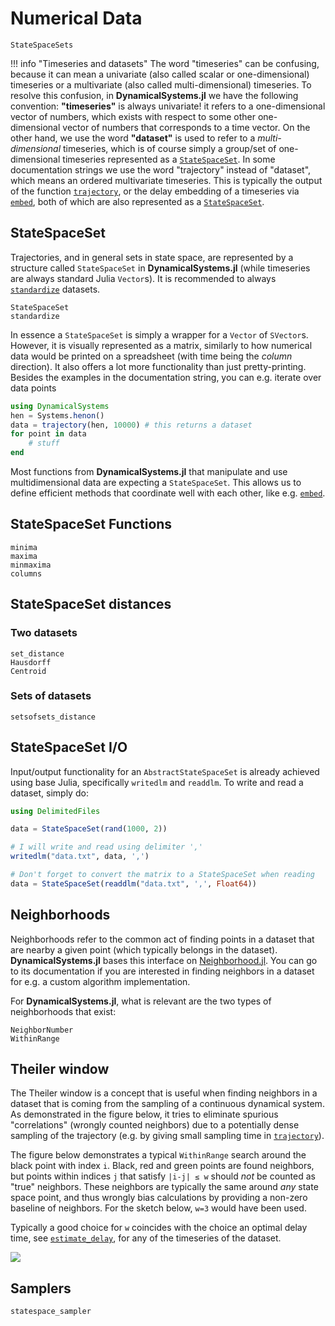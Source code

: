 # Numerical Data

```@docs
StateSpaceSets
```

!!! info "Timeseries and datasets"
    The word "timeseries" can be confusing, because it can mean a univariate (also called scalar or one-dimensional) timeseries or a multivariate (also called multi-dimensional) timeseries.
    To resolve this confusion, in **DynamicalSystems.jl** we have the following convention: **"timeseries"** is always univariate! it refers to a one-dimensional vector of numbers, which exists with respect to some other one-dimensional vector of numbers that corresponds to a time vector.
    On the other hand, we use the word **"dataset"** is used to refer to a *multi-dimensional* timeseries, which is of course simply a group/set of one-dimensional timeseries represented as a [`StateSpaceSet`](@ref).
    In some documentation strings we use the word "trajectory" instead of "dataset",
    which means an ordered multivariate timeseries.
    This is typically the output of the function [`trajectory`](@ref), or the delay embedding of a timeseries via [`embed`](@ref), both of which are also represented as a [`StateSpaceSet`](@ref).


## StateSpaceSet

Trajectories, and in general sets in state space, are represented by a structure called `StateSpaceSet` in **DynamicalSystems.jl**
(while timeseries are always standard Julia `Vector`s).
It is recommended to always [`standardize`](@ref) datasets.

```@docs
StateSpaceSet
standardize
```

In essence a `StateSpaceSet` is simply a wrapper for a `Vector` of `SVector`s.
However, it is visually represented as a matrix, similarly to how numerical data would be printed on a spreadsheet (with time being the *column* direction).
It also offers a lot more functionality than just pretty-printing.
Besides the examples in the documentation string, you can e.g. iterate over data points
```julia
using DynamicalSystems
hen = Systems.henon()
data = trajectory(hen, 10000) # this returns a dataset
for point in data
    # stuff
end
```

Most functions from **DynamicalSystems.jl** that manipulate and use multidimensional data are expecting a `StateSpaceSet`.
This allows us to define efficient methods that coordinate well with each other, like e.g. [`embed`](@ref).

## StateSpaceSet Functions
```@docs
minima
maxima
minmaxima
columns
```

## StateSpaceSet distances
### Two datasets
```@docs
set_distance
Hausdorff
Centroid
```
### Sets of datasets
```@docs
setsofsets_distance
```


## StateSpaceSet I/O
Input/output functionality for an `AbstractStateSpaceSet` is already achieved using base Julia, specifically `writedlm` and `readdlm`.
To write and read a dataset, simply do:

```julia
using DelimitedFiles

data = StateSpaceSet(rand(1000, 2))

# I will write and read using delimiter ','
writedlm("data.txt", data, ',')

# Don't forget to convert the matrix to a StateSpaceSet when reading
data = StateSpaceSet(readdlm("data.txt", ',', Float64))
```

## Neighborhoods
Neighborhoods refer to the common act of finding points in a dataset that are nearby a given point (which typically belongs in the dataset).
**DynamicalSystems.jl** bases this interface on [Neighborhood.jl](https://julianeighbors.github.io/Neighborhood.jl/dev/).
You can go to its documentation if you are interested in finding neighbors in a dataset for e.g. a custom algorithm implementation.

For **DynamicalSystems.jl**, what is relevant are the two types of neighborhoods that exist:
```@docs
NeighborNumber
WithinRange
```


## Theiler window
The Theiler window is a concept that is useful when finding neighbors in a dataset that is coming from the sampling of a continuous dynamical system.
As demonstrated in the figure below, it tries to eliminate spurious "correlations" (wrongly counted neighbors) due to a potentially dense sampling of the trajectory (e.g. by giving small sampling time in [`trajectory`](@ref)).

The figure below demonstrates a typical `WithinRange` search around the black point with index `i`. Black, red and green points are found neighbors, but points within indices `j` that satisfy `|i-j| ≤ w` should *not* be counted as "true" neighbors.
These neighbors are typically the same around _any_ state space point, and thus wrongly bias calculations by providing a non-zero baseline of neighbors.
For the sketch below, `w=3` would have been used.

Typically a good choice for `w` coincides with the choice an optimal delay time, see [`estimate_delay`](@ref), for any of the timeseries of the dataset.

![](theiler.png)

## Samplers
```@docs
statespace_sampler
```
